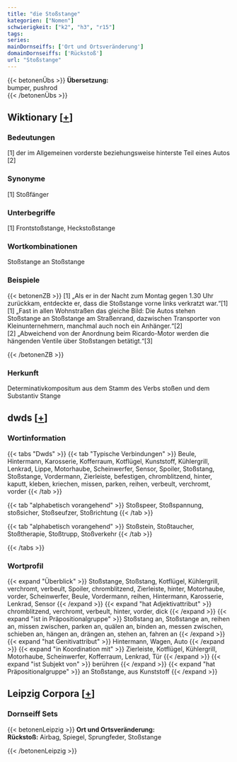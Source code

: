 ```yaml
---
title: "die Stoßstange"
kategorien: ["Nomen"]
schwierigkeit: ["k2", "h3", "r15"]
tags:
series:
mainDornseiffs: ['Ort und Ortsveränderung']
domainDornseiffs: ['Rückstoß']
url: "Stoßstange"
---
```


{{< betonenÜbs >}}
**Übersetzung:**  
bumper, pushrod  
{{< /betonenÜbs >}}

## Wiktionary [[+](https://de.wiktionary.org/wiki/Stoßstange)]

### Bedeutungen
[1] der im Allgemeinen vorderste beziehungsweise hinterste Teil eines Autos  
[2]  

### Synonyme
[1] Stoßfänger  

### Unterbegriffe
[1] Frontstoßstange, Heckstoßstange  

### Wortkombinationen
Stoßstange an Stoßstange  

### Beispiele
{{< betonenZB >}}
[1] „Als er in der Nacht zum Montag gegen 1.30 Uhr zurückkam, entdeckte er, dass die Stoßstange vorne links verkratzt war.“[1]  
[1] „Fast in allen Wohnstraßen das gleiche Bild: Die Autos stehen Stoßstange an Stoßstange am Straßenrand, dazwischen Transporter von Kleinunternehmern, manchmal auch noch ein Anhänger.“[2]  
[2] „Abweichend von der Anordnung beim Ricardo-Motor werden die hängenden Ventile über Stoßstangen betätigt.“[3]  

{{< /betonenZB >}}
### Herkunft
Determinativkompositum aus dem Stamm des Verbs stoßen und dem Substantiv Stange  



## dwds [[+](https://www.dwds.de/wb/Stoßstange)]

### Wortinformation
{{< tabs "Dwds" >}}
{{< tab "Typische Verbindungen" >}}
Beule, Hintermann, Karosserie, Kofferraum, Kotflügel, Kunststoff, Kühlergrill, Lenkrad, Lippe, Motorhaube, Scheinwerfer, Sensor, Spoiler, Stoßstang, Stoßstange, Vordermann, Zierleiste, befestigen, chromblitzend, hinter, kaputt, kleben, kriechen, missen, parken, reihen, verbeult, verchromt, vorder
{{< /tab >}}

{{< tab "alphabetisch vorangehend" >}}
Stoßspeer, Stoßspannung, stoßsicher, Stoßseufzer, Stoßrichtung
{{< /tab >}}

{{< tab "alphabetisch vorangehend" >}}
Stoßstein, Stoßtaucher, Stoßtherapie, Stoßtrupp, Stoßverkehr
{{< /tab >}}

{{< /tabs >}}

### Wortprofil
{{< expand "Überblick" >}} Stoßstange, Stoßstang, Kotflügel, Kühlergrill, verchromt, verbeult, Spoiler, chromblitzend, Zierleiste, hinter, Motorhaube, vorder, Scheinwerfer, Beule, Vordermann, reihen, Hintermann, Karosserie, Lenkrad, Sensor {{< /expand >}}
{{< expand "hat Adjektivattribut" >}} chromblitzend, verchromt, verbeult, hinter, vorder, dick {{< /expand >}}
{{< expand "ist in Präpositionalgruppe" >}} Stoßstang an, Stoßstange an, reihen an, missen zwischen, parken an, quälen an, binden an, messen zwischen, schieben an, hängen an, drängen an, stehen an, fahren an {{< /expand >}}
{{< expand "hat Genitivattribut" >}} Hintermann, Wagen, Auto {{< /expand >}}
{{< expand "in Koordination mit" >}} Zierleiste, Kotflügel, Kühlergrill, Motorhaube, Scheinwerfer, Kofferraum, Lenkrad, Tür {{< /expand >}}
{{< expand "ist Subjekt von" >}} berühren {{< /expand >}}
{{< expand "hat Präpositionalgruppe" >}} an Stoßstange, aus Kunststoff {{< /expand >}}

## Leipzig Corpora [[+](https://corpora.uni-leipzig.de/en/res?word=Stoßstange&corpusId=deu_newscrawl-public_2018)]

### Dornseiff Sets
{{< betonenLeipzig >}}
**Ort und Ortsveränderung:**  
**Rückstoß:** Airbag, Spiegel, Sprungfeder, Stoßstange  

{{< /betonenLeipzig >}}
